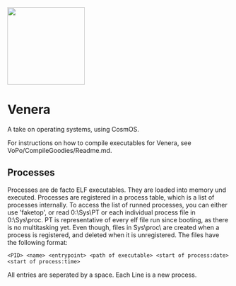 <img src="https://th.bing.com/th/id/OIG2.NKZTAfcTfxiSzuUPiUPP?pid=ImgGn" width="175">


# Venera
A take on operating systems, using CosmOS. 

For instructions on how to compile executables for Venera, see VoPo/CompileGoodies/Readme.md.


## Processes
Processes are de facto ELF executables. They are loaded into memory und executed. 
Processes are registered in a process table, which is a list of processes internally.
To access the list of runned processes, you can either use 'faketop', or read 0:\Sys\PT or each individual process file in 0:\Sys\proc\.
PT is representative of every elf file run since booting, as there is no multitasking yet. Even though, files in Sys\proc\ are created
when a process is registered, and deleted when it is unregistered.
The files have the following format:
```
<PID> <name> <entrypoint> <path of executable> <start of process:date> <start of process:time>
```

All entries are seperated by a space. Each Line is a new process.